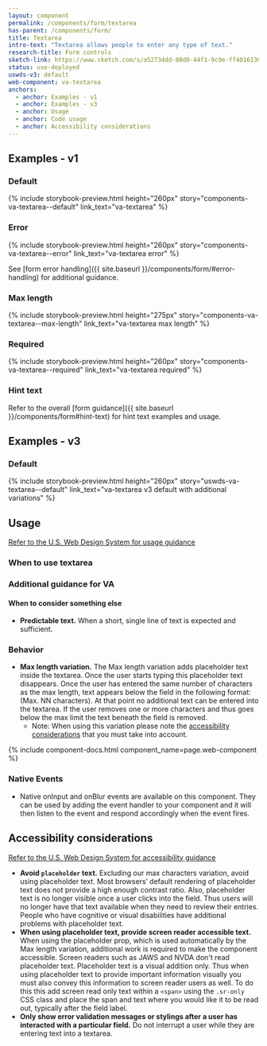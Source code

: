 ```yaml
---
layout: component
permalink: /components/form/textarea
has-parent: /components/form/
title: Textarea
intro-text: "Textarea allows people to enter any type of text."
research-title: Form controls
sketch-link: https://www.sketch.com/s/a52734dd-00d0-44f1-9c9e-ff4016130e5c/p/C6340B6C-F41E-423B-BDEA-B340A81C9714/canvas
status: use-deployed
uswds-v3: default
web-component: va-textarea
anchors:
  - anchor: Examples - v1
  - anchor: Examples - v3
  - anchor: Usage
  - anchor: Code usage
  - anchor: Accessibility considerations
---
```


## Examples - v1

### Default
{% include storybook-preview.html height="260px" story="components-va-textarea--default" link_text="va-textarea" %}

### Error
{% include storybook-preview.html height="260px" story="components-va-textarea--error" link_text="va-textarea error" %}

See [form error handling]({{ site.baseurl }}/components/form/#error-handling) for additional guidance.

### Max length
{% include storybook-preview.html height="275px" story="components-va-textarea--max-length" link_text="va-textarea max length" %}

### Required
{% include storybook-preview.html height="260px" story="components-va-textarea--required" link_text="va-textarea required" %}

### Hint text

Refer to the overall [form guidance]({{ site.baseurl }}/components/form#hint-text) for hint text examples and usage.

## Examples - v3

### Default

{% include storybook-preview.html height="260px" story="uswds-va-textarea--default" link_text="va-textarea v3 default with additional variations" %}

## Usage

<a class="vads-c-action-link--blue" href="https://designsystem.digital.gov/components/text-input/">Refer to the U.S. Web Design System for usage guidance</a>

### When to use textarea

### Additional guidance for VA

#### When to consider something else

- **Predictable text.** When a short, single line of text is expected and sufficient.


### Behavior

* **Max length variation.** The Max length variation adds placeholder text inside the textarea. Once the user starts typing this placeholder text disappears. Once the user has entered the same number of characters as the max length, text appears below the field in the following format: (Max. NN characters). At that point no additional text can be entered into the textarea. If the user removes one or more characters and thus goes below the max limit the text beneath the field is removed.
  * Note: When using this variation please note the [accessibility considerations](#accessibility-considerations) that you must take into account.

{% include component-docs.html component_name=page.web-component %}

### Native Events

- Native onInput and onBlur events are available on this component. They can be used by adding the event handler to your component and it will then listen to the event and respond accordingly when the event fires.

## Accessibility considerations

<a class="vads-c-action-link--blue" href="https://designsystem.digital.gov/components/text-input/#accessibility-text-input">Refer to the U.S. Web Design System for accessibility guidance</a>

* **Avoid `placeholder` text.** Excluding our max characters variation, avoid using placeholder text. Most browsers’ default rendering of placeholder text does not provide a high enough contrast ratio. Also, placeholder text is no longer visible once a user clicks into the field. Thus users will no longer have that text available when they need to review their entries. People who have cognitive or visual disabilities have additional problems with placeholder text.
* **When using placeholder text, provide screen reader accessible text.** When using the placeholder prop, which is used automatically by the Max length variation, additional work is required to make the component accessible. Screen readers such as JAWS and NVDA don't read placeholder text. Placeholder text is a visual addition only. Thus when using placeholder text to provide important information visually you must also convey this information to screen reader users as well. To do this this add screen read only text within a `<span>` using the `.sr-only` CSS class and place the span and text where you would like it to be read out, typically after the field label. 
* **Only show error validation messages or stylings after a user has interacted with a particular field.** Do not interrupt a user while they are entering text into a textarea.